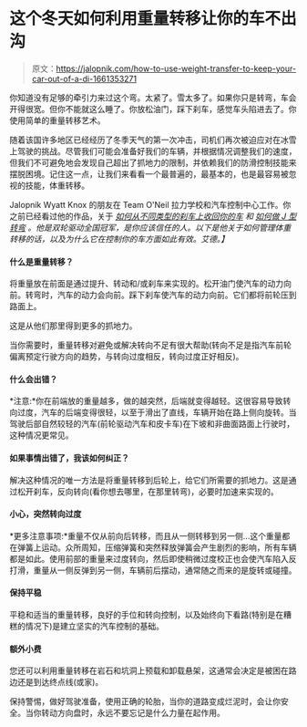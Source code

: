 # 这个冬天如何利用重量转移让你的车不出沟

> 原文：<https://jalopnik.com/how-to-use-weight-transfer-to-keep-your-car-out-of-a-di-1661353271>

你知道没有足够的牵引力来过这个弯。太紧了。雪太多了。如果你只是转弯，车会开得很宽。但你不能就这么睡了。你放松油门，踩下刹车，感觉车头陷进去了。你使用简单的重量转移艺术。



随着该国许多地区已经经历了冬季天气的第一次冲击，司机们再次被迫应对在冰雪上驾驶的挑战。尽管我们可能会准备好我们的车辆，并根据情况调整我们的速度，但我们不可避免地会发现自己超出了抓地力的限制，并依赖我们的防滑控制技能来摆脱困境。记住这一点，让我们来看看一个最普遍的，最基本的，也是最容易被忽视的技能，体重转移。

Jalopnik Wyatt Knox 的朋友在 Team O'Neil 拉力学校和汽车控制中心工作。你之前已经看过他的作品，关于 [*如何从不同类型的刹车上收回你的车*](http://lifehacker.com/recover-control-of-your-car-during-different-types-of-s-1506719311) *和* [*如何做 J 型转弯*](http://lifehacker.com/this-illustrated-guide-shows-you-how-to-properly-perfor-1636748485) *。他是双轮驱动全国冠军，是你应该信任的人。以下是他关于如何管理体重转移的话，以及为什么它在控制你的车方面如此有效。艾德。】*

#### 什么是重量转移？

将重量放在前面是通过提升、转动和/或刹车来实现的。松开油门使汽车的动力向前。转弯时，汽车的动力会向前。踩下刹车使汽车的动力向前。它们都将前轮压到路面上。

这是从他们那里得到更多的抓地力。

当你需要时，重量转移对避免或解决转向不足有很大帮助(转向不足是指汽车前轮偏离预定行驶方向的趋势，与转向过度相反，转向过度正好相反)。

#### 什么会出错？

*注意:*你在前端放的重量越多，做的越突然，后端就变得越轻。这很容易导致转向过度，汽车的后端变得很轻，以至于滑出了直线，车辆开始在路上侧向旋转。当驾驶后部自然较轻的汽车(前轮驱动汽车和皮卡车)在下坡和非曲面路面上行驶时，这种情况更常见。

#### 如果事情出错了，我该如何纠正？

解决这种情况的唯一方法是将重量转移到后轮上，给它们所需要的抓地力。这是通过松开刹车，反向转向(看你想去哪里，在那里转弯)，必要时加速来实现的。

#### 小心，突然转向过度

*更多注意事项:*重量不仅从前向后转移，而且从一侧转移到另一侧...这个重量都在弹簧上运动。众所周知，压缩弹簧和突然释放弹簧会产生剧烈的影响，所有车辆都是如此。使用前部的重量来过度转向，然后即使稍微过度校正也会使汽车陷入反打滑，重量从一侧反弹到另一侧，车辆前后摆动，通常随之而来的是旋转或碰撞。

#### 保持平稳

平稳和适当的重量转移，良好的手位和转向控制，以及始终向下看路(特别是在糟糕的情况下)是建立坚实的汽车控制的基础。

#### 额外小费

您还可以利用重量转移在岩石和坑洞上预载和卸载悬架，这通常会决定是被困在路边还是到达终点线(或家)。

保持警惕，做好驾驶准备，使用正确的轮胎，当你的道路变成烂泥时，会让你安全。当你转动方向盘时，永远不要忘记是什么力量在起作用。